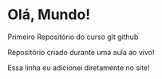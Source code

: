 # Olá, Mundo!
Primeiro Repositório do curso git github

Repositório criado durante uma aula ao vivo!

Essa linha eu adicionei diretamente no site!

